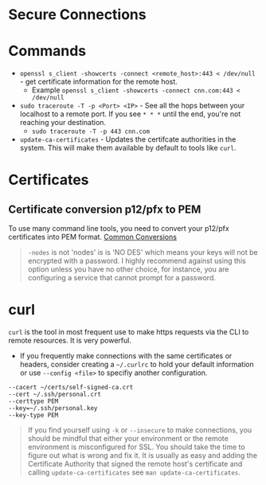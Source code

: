 # Secure Connections

# Commands
* `openssl s_client -showcerts -connect <remote_host>:443 < /dev/null` - get certificate information for the remote host.
  * Example `openssl s_client -showcerts -connect cnn.com:443 < /dev/null`
* `sudo traceroute -T -p <Port> <IP>` - See all the hops between your localhost to a remote port. If you see `* * *` until the end, you're not reaching your destination.
  * `sudo traceroute -T -p 443 cnn.com`
* `update-ca-certificates` - Updates the certifcate authorities in the system. This will make them available by default to tools like `curl`.

# Certificates
## Certificate conversion p12/pfx to PEM
To use many command line tools, you need to convert your p12/pfx certificates into PEM format. [Common Conversions](https://www.sslshopper.com/article-most-common-openssl-commands.html)
> `-nodes` is not 'nodes' is is 'NO DES' which means your keys will not be encrypted with a password. I highly recommend against using this option unless you have no other choice, for instance, you are configuring a service that cannot prompt for a password.

# curl
`curl` is the tool in most frequent use to make https requests via the CLI to remote resources. It is very powerful. 
* If you frequently make connections with the same certificates or headers, consider creating a `~/.curlrc` to hold your default information or use `--config <file>` to specifiy another configuration.
```
--cacert ~/certs/self-signed-ca.crt
--cert ~/.ssh/personal.crt
--certtype PEM
--key=~/.ssh/personal.key
--key-type PEM
```
> If you find yourself using `-k` or `--insecure` to make connections, you should be mindful that either your environment or the remote environment is misconfigured for SSL. You should take the time to figure out what is wrong and fix it. It is usually as easy and adding the Certificate Authority that signed the remote host's certificate and calling `update-ca-certificates` see `man update-ca-certificates`.
